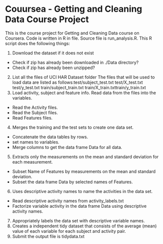 # Couursea - Getting and Cleaning Data Course Project 
This is the course project for Getting and Cleaning Data course on Coursera. Code is written in R in file. Source file is run_analysis.R. This R script does the following things:
1.	Download the dataset if it does not exist
-	Check if zip has already been downloaded in ./Data directory?
-	Check if zip has already been unzipped?
2.	List all the files of UCI HAR Dataset folder The files that will be used to load data are listed as follows:test/subject_test.txt test/X_test.txt test/y_test.txt train/subject_train.txt train/X_train.txttrain/y_train.txt
3.	Load activity, subject and feature info. Read data from the files into the variables.
 - Read the Activity files.
 -	Read the Subject files.
 -	Read Features files.
4.	Merges the training and the test sets to create one data set.
-	Concatenate the data tables by rows.
-	set names to variables.
-	Merge columns to get the data frame Data for all data.
5.	Extracts only the measurements on the mean and standard deviation for each measurement.
-	Subset Name of Features by measurements on the mean and standard deviation.
-	Subset the data frame Data by selected names of Features.
6.	Uses descriptive activity names to name the activities in the data set.
-	Read descriptive activity names from activity_labels.txt
-	Factorize variable activity in the data frame Data using descriptive activity names.
7.	Appropriately labels the data set with descriptive variable names.
8.	Creates a independent tidy dataset that consists of the average (mean) value of each variable for each subject and activity pair.
9. Submit the output file is tidydata.txt
